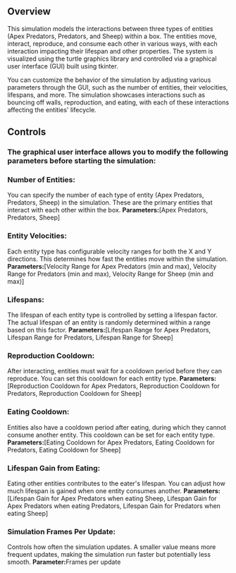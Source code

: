 ## Overview
This simulation models the interactions between three types of entities (Apex Predators, Predators, and Sheep) within a box. The entities move, interact, reproduce, and consume each other in various ways, with each interaction impacting their lifespan and other properties. The system is visualized using the turtle graphics library and controlled via a graphical user interface (GUI) built using tkinter.

You can customize the behavior of the simulation by adjusting various parameters through the GUI, such as the number of entities, their velocities, lifespans, and more. The simulation showcases interactions such as bouncing off walls, reproduction, and eating, with each of these interactions affecting the entities' lifecycle.

## Controls
### The graphical user interface allows you to modify the following parameters before starting the simulation:
### Number of Entities: 
You can specify the number of each type of entity (Apex Predators, Predators, Sheep) in the simulation. These are the primary entities that interact with each other within the box.
<b>Parameters:</b>[Apex Predators, Predators, Sheep]

### Entity Velocities:
Each entity type has configurable velocity ranges for both the X and Y directions. This determines how fast the entities move within the simulation.
<b>Parameters:</b>[Velocity Range for Apex Predators (min and max), Velocity Range for Predators (min and max), Velocity Range for Sheep (min and max)]

### Lifespans:
The lifespan of each entity type is controlled by setting a lifespan factor. The actual lifespan of an entity is randomly determined within a range based on this factor.
<b>Parameters:</b>[Lifespan Range for Apex Predators, Lifespan Range for Predators, Lifespan Range for Sheep]

### Reproduction Cooldown:
After interacting, entities must wait for a cooldown period before they can reproduce. You can set this cooldown for each entity type.
<b>Parameters:</b>[Reproduction Cooldown for Apex Predators, Reproduction Cooldown for Predators, Reproduction Cooldown for Sheep]

### Eating Cooldown:
Entities also have a cooldown period after eating, during which they cannot consume another entity. This cooldown can be set for each entity type.
<b>Parameters:</b>[Eating Cooldown for Apex Predators, Eating Cooldown for Predators, Eating Cooldown for Sheep]

### Lifespan Gain from Eating:
Eating other entities contributes to the eater's lifespan. You can adjust how much lifespan is gained when one entity consumes another.
<b>Parameters:</b>
[Lifespan Gain for Apex Predators when eating Sheep, Lifespan Gain for Apex Predators when eating Predators, Lifespan Gain for Predators when eating Sheep]

### Simulation Frames Per Update:
Controls how often the simulation updates. A smaller value means more frequent updates, making the simulation run faster but potentially less smooth.
<b>Parameter:</b>Frames per update
